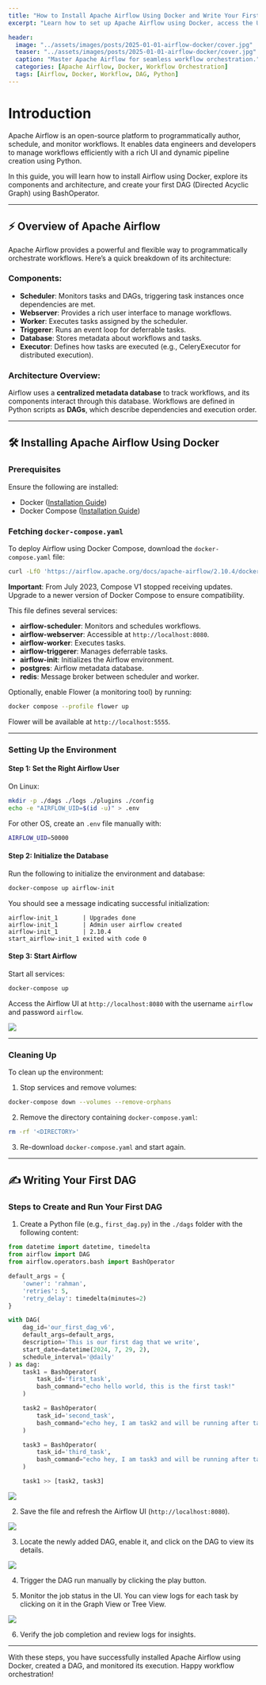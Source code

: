 ```yaml
---
title: "How to Install Apache Airflow Using Docker and Write Your First DAG"
excerpt: "Learn how to set up Apache Airflow using Docker, access the UI, and create your first DAG with BashOperators."

header:
  image: "../assets/images/posts/2025-01-01-airflow-docker/cover.jpg"
  teaser: "../assets/images/posts/2025-01-01-airflow-docker/cover.jpg"
  caption: "Master Apache Airflow for seamless workflow orchestration."
  categories: [Apache Airflow, Docker, Workflow Orchestration]
  tags: [Airflow, Docker, Workflow, DAG, Python]
---
```


# Introduction

Apache Airflow is an open-source platform to programmatically author, schedule, and monitor workflows. It enables data engineers and developers to manage workflows efficiently with a rich UI and dynamic pipeline creation using Python.

In this guide, you will learn how to install Airflow using Docker, explore its components and architecture, and create your first DAG (Directed Acyclic Graph) using BashOperator.

---

## ⚡ Overview of Apache Airflow

Apache Airflow provides a powerful and flexible way to programmatically orchestrate workflows. Here’s a quick breakdown of its architecture:

### Components:
- **Scheduler**: Monitors tasks and DAGs, triggering task instances once dependencies are met.
- **Webserver**: Provides a rich user interface to manage workflows.
- **Worker**: Executes tasks assigned by the scheduler.
- **Triggerer**: Runs an event loop for deferrable tasks.
- **Database**: Stores metadata about workflows and tasks.
- **Executor**: Defines how tasks are executed (e.g., CeleryExecutor for distributed execution).

### Architecture Overview:
Airflow uses a **centralized metadata database** to track workflows, and its components interact through this database. Workflows are defined in Python scripts as **DAGs**, which describe dependencies and execution order.

---

## 🛠️ Installing Apache Airflow Using Docker

### Prerequisites
Ensure the following are installed:
- Docker ([Installation Guide](https://docs.docker.com/get-docker/))
- Docker Compose ([Installation Guide](https://docs.docker.com/compose/install/))

### Fetching `docker-compose.yaml`
To deploy Airflow using Docker Compose, download the `docker-compose.yaml` file:

```bash
curl -LfO 'https://airflow.apache.org/docs/apache-airflow/2.10.4/docker-compose.yaml'
```

**Important**: From July 2023, Compose V1 stopped receiving updates. Upgrade to a newer version of Docker Compose to ensure compatibility.

This file defines several services:
- **airflow-scheduler**: Monitors and schedules workflows.
- **airflow-webserver**: Accessible at `http://localhost:8080`.
- **airflow-worker**: Executes tasks.
- **airflow-triggerer**: Manages deferrable tasks.
- **airflow-init**: Initializes the Airflow environment.
- **postgres**: Airflow metadata database.
- **redis**: Message broker between scheduler and worker.

Optionally, enable Flower (a monitoring tool) by running:

```bash
docker compose --profile flower up
```

Flower will be available at `http://localhost:5555`.

---

### Setting Up the Environment

#### Step 1: Set the Right Airflow User
On Linux:

```bash
mkdir -p ./dags ./logs ./plugins ./config
echo -e "AIRFLOW_UID=$(id -u)" > .env
```

For other OS, create an `.env` file manually with:

```bash
AIRFLOW_UID=50000
```

#### Step 2: Initialize the Database
Run the following to initialize the environment and database:

```bash
docker-compose up airflow-init
```

You should see a message indicating successful initialization:

```
airflow-init_1       | Upgrades done
airflow-init_1       | Admin user airflow created
airflow-init_1       | 2.10.4
start_airflow-init_1 exited with code 0
```

#### Step 3: Start Airflow
Start all services:

```bash
docker-compose up
```

Access the Airflow UI at `http://localhost:8080` with the username `airflow` and password `airflow`.

![](../assets/images/posts/2025-01-01-airflow-docker/1.jpg)

---

### Cleaning Up
To clean up the environment:

1. Stop services and remove volumes:

```bash
docker-compose down --volumes --remove-orphans
```

2. Remove the directory containing `docker-compose.yaml`:

```bash
rm -rf '<DIRECTORY>'
```

3. Re-download `docker-compose.yaml` and start again.

---

## ✍️ Writing Your First DAG

### Steps to Create and Run Your First DAG

1. Create a Python file (e.g., `first_dag.py`) in the `./dags` folder with the following content:

```python
from datetime import datetime, timedelta
from airflow import DAG
from airflow.operators.bash import BashOperator

default_args = {
    'owner': 'rahman',
    'retries': 5,
    'retry_delay': timedelta(minutes=2)
}

with DAG(
    dag_id='our_first_dag_v6',
    default_args=default_args,
    description='This is our first dag that we write',
    start_date=datetime(2024, 7, 29, 2),
    schedule_interval='@daily'
) as dag:
    task1 = BashOperator(
        task_id='first_task',
        bash_command="echo hello world, this is the first task!"
    )

    task2 = BashOperator(
        task_id='second_task',
        bash_command="echo hey, I am task2 and will be running after task1!"
    )

    task3 = BashOperator(
        task_id='third_task',
        bash_command="echo hey, I am task3 and will be running after task1 at the same time as task2!"
    )

    task1 >> [task2, task3]
```
![](../assets/images/posts/2025-01-01-airflow-docker/2.jpg)

2. Save the file and refresh the Airflow UI (`http://localhost:8080`).

![](../assets/images/posts/2025-01-01-airflow-docker/3.jpg)

3. Locate the newly added DAG, enable it, and click on the DAG to view its details.

![](../assets/images/posts/2025-01-01-airflow-docker/4.jpg)

4. Trigger the DAG run manually by clicking the play button.

5. Monitor the job status in the UI. You can view logs for each task by clicking on it in the Graph View or Tree View.

![](../assets/images/posts/2025-01-01-airflow-docker/5.jpg)

6. Verify the job completion and review logs for insights.

---

With these steps, you have successfully installed Apache Airflow using Docker, created a DAG, and monitored its execution. Happy workflow orchestration!
